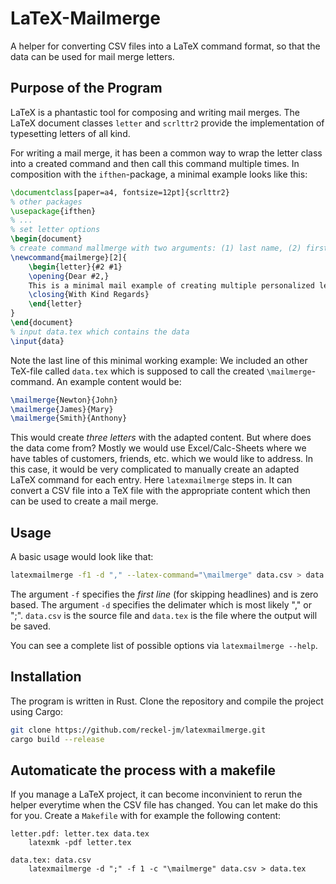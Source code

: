 # LaTeX-Mailmerge 

A helper for converting CSV files into a LaTeX command format, so that the data can be used for mail merge letters.

## Purpose of the Program

LaTeX is a phantastic tool for composing and writing mail merges. The LaTeX document classes `letter` and `scrlttr2` provide the implementation of typesetting letters of all kind.

For writing a mail merge, it has been a common way to wrap the letter class into a created command and then call this command multiple times. In composition with the `ifthen`-package, a minimal example looks like this:

```tex
\documentclass[paper=a4, fontsize=12pt]{scrlttr2}
% other packages
\usepackage{ifthen}
% ...
% set letter options
\begin{document}
% create command mallmerge with two arguments: (1) last name, (2) first name
\newcommand{mailmerge}[2]{
    \begin{letter}{#2 #1}
    \opening{Dear #2,}
    This is a minimal mail example of creating multiple personalized letters.
    \closing{With Kind Regards}
    \end{letter}
}
\end{document}
% input data.tex which contains the data
\input{data}
```

Note the last line of this minimal working example: We included an other TeX-file called `data.tex` which is supposed to call the created `\mailmerge`-command. An example content would be:

```tex
\mailmerge{Newton}{John}
\mailmerge{James}{Mary}
\mailmerge{Smith}{Anthony}
```

This would create *three letters* with the adapted content. But where does the data come from? Mostly we would use Excel/Calc-Sheets where we have tables of customers, friends, etc. which we would like to address. In this case, it would be very complicated to manually create an adapted LaTeX command for each entry. Here `latexmailmerge` steps in. It can convert a CSV file into a TeX file with the appropriate content which then can be used to create a mail merge.

## Usage

A basic usage would look like that:

```bash
latexmailmerge -f1 -d "," --latex-command="\mailmerge" data.csv > data.tex
```

The argument `-f` specifies the *first line* (for skipping headlines) and is zero based. The argument `-d` specifies the delimater which is most likely "," or ";". `data.csv` is the source file and `data.tex` is the file where the output will be saved.

You can see a complete list of possible options via `latexmailmerge --help`.

## Installation

The program is written in Rust. Clone the repository and compile the project using Cargo:

```bash
git clone https://github.com/reckel-jm/latexmailmerge.git
cargo build --release
```

## Automaticate the process with a makefile

If you manage a LaTeX project, it can become inconvinient to rerun the helper everytime when the CSV file has changed. You can let make do this for you. Create a `Makefile` with for example the following content:

```make
letter.pdf: letter.tex data.tex
    latexmk -pdf letter.tex

data.tex: data.csv
	latexmailmerge -d ";" -f 1 -c "\mailmerge" data.csv > data.tex 
```